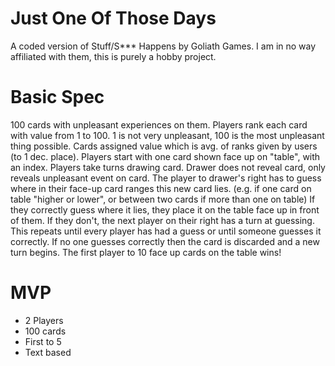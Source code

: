 # Just One Of Those Days
A coded version of Stuff/S*** Happens by Goliath Games. I am in no way affiliated with them, this is purely a hobby project.

# Basic Spec
100 cards with unpleasant experiences on them. 
Players rank each card with value from 1 to 100. 
1 is not very unpleasant, 100 is the most unpleasant thing possible. 
Cards assigned value which is avg. of ranks given by users (to 1 dec. place). 
Players start with one card shown face up on "table", with an index. 
Players take turns drawing card. 
Drawer does not reveal card, only reveals unpleasant event on card.
The player to drawer's right has to guess where in their face-up card ranges this new card lies. (e.g. if one card on table "higher or lower", or between two cards if more than one on table)
If they correctly guess where it lies, they place it on the table face up in front of them. 
If they don't, the next player on their right has a turn at guessing. 
This repeats until every player has had a guess or until someone guesses it correctly. 
If no one guesses correctly then the card is discarded and a new turn begins. 
The first player to 10 face up cards on the table wins!

# MVP
- 2 Players
- 100 cards
- First to 5
- Text based
